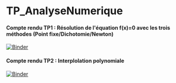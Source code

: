 # TP_AnalyseNumerique
#### Compte rendu TP1 : Résolution de l'équation f(x)=0 avec les trois méthodes (Point fixe/Dichotomie/Newton)

[![Binder](https://mybinder.org/badge_logo.svg)](https://mybinder.org/v2/gh/farahjbara/main?labpath=TP1.ipynb)

#### Compte rendu TP2 : Interplolation polynomiale
[![Binder](https://mybinder.org/badge_logo.svg)](https://mybinder.org/v2/gh/farahjbara/TP_AnalyseNumerique/main?labpath=Compte%20rendu%202%20.ipynb)
